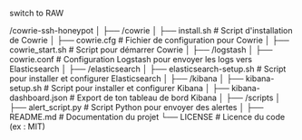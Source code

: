 switch to RAW

/cowrie-ssh-honeypot
│
├── /cowrie
│   ├── install.sh                  # Script d'installation de Cowrie
│   ├── cowrie.cfg                 # Fichier de configuration pour Cowrie
│   ├── cowrie_start.sh            # Script pour démarrer Cowrie
│
├── /logstash
│   ├── cowrie.conf                # Configuration Logstash pour envoyer les logs vers Elasticsearch
│
├── /elasticsearch
│   ├── elasticsearch-setup.sh     # Script pour installer et configurer Elasticsearch
│
├── /kibana
│   ├── kibana-setup.sh            # Script pour installer et configurer Kibana
│   ├── kibana-dashboard.json      # Export de ton tableau de bord Kibana
│
├── /scripts
│   ├── alert_script.py            # Script Python pour envoyer des alertes
│
├── README.md                      # Documentation du projet
└── LICENSE                        # Licence du code (ex : MIT)

